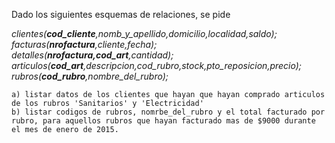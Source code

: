 Dado los siguientes esquemas de relaciones, se pide <br />

*clientes(__cod_cliente__,nomb_y_apellido,domicilio,localidad,saldo);* <br />
*facturas(__nrofactura__,cliente,fecha);* <br />
*detalles(__nrofactura,cod_art__,cantidad);* <br />
*articulos(__cod_art__,descripcion,cod_rubro,stock,pto_reposicion,precio);* <br />
*rubros(__cod_rubro__,nombre_del_rubro);* <br />

```
a) listar datos de los clientes que hayan que hayan comprado articulos de los rubros 'Sanitarios' y 'Electricidad'
b) listar codigos de rubros, nomrbe_del_rubro y el total facturado por rubro, para aquellos rubros que hayan facturado mas de $9000 durante el mes de enero de 2015.
```
